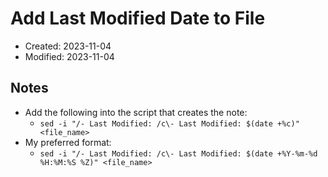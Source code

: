 # Add Last Modified Date to File

- Created:  2023-11-04
- Modified: 2023-11-04

## Notes

- Add the following into the script that creates the note:
  - `sed -i "/- Last Modified: /c\- Last Modified: $(date +%c)" <file_name>`
- My preferred format:
  - `sed -i "/- Last Modified: /c\- Last Modified: $(date +%Y-%m-%d %H:%M:%S %Z)" <file_name>`
